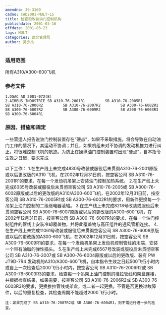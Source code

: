 ```yaml
---
amendno: 39-3169
cadno: CAD2001-MULT-15
title: 检查和改装油门控制机构
publishdate: 2001-03-16
effdate: 2001-03-23
tags: MULT
categories: 西北管理局
author: 吴少杰
---
```


### 适用范围 
所有A310/A300-600飞机

<!--more-->
### 参考文件
    1.DGAC AD 2001-072(B) 
    2.AIRBUS INDUSTRIE SB A310-76-2001R1         SB A310-76-2005R1         SB A310-76-2006R2         SB A310-76-2007R2         SB A300-76-6002R1         SB A300-76-6007R2         SB A300-76-6009R2         SB A300-76-6003R3         SB A300-76-6004R1 

### 原因、措施和规定 
一些营运人报告说油门控制装置存在“硬点”，如果不采取措施，将会导致在自动油门工作的情况下，其运动不协调；并且，如果机组未对不协调的发动机推力进行纠正，将很难控制飞机的航迹。为防止在操纵油门控制装置时出现“硬点”，自本指令生效之日起，要求完成
       
以下工作： 
    1.在生产线上未完成4830号改装或服役后未贯彻A310-76-2001原版或以后更改版的A310 飞机，在2002年12月31日前，按空客公司 SB A310-76-2001R1的要求，在每一个发动机吊架上安装油门控制加热系统。 
    2.在生产线上未完成6035号改装或服役后未贯彻空客公司 SB A310-76-2005或 SB A300-76-6002原版或以后的更改版的A310/A300-600飞机，在2002年12月31日前，按空客公司 SB A310-76-2005R1或 SB A300-76-6002R1的要求，用新件更换每一个吊架上油门控制的二级继电器滚轴。 
    3.在生产线上未完成8218号改装或服役后未贯彻空客公司 SB A300-76-6007原版或以后的更改版的A300-600飞机，在2002年12月31日前，按空客公司 SB A300-76-6007R1的要求，在每一个油门控制组件的管线上安装冷却覆盖物，并将此覆盖物与高压组件的通风管相连接。 
    4.在生产线上未完成11061号改装或服役后未贯彻空客公司 SB A300-76-6009原版或以后的更改版的A300-600飞机，在2002年12月31日前，按空客公司 SB A300-76-6009R1的要求，在每一个发动机吊架上发动机控制管线的末端，安装一个带有油脂的弹性插头。 
    5.在生产线上未完成6567号改装或服役后未贯彻空客公司 SB A310-76-2007或 SB A300-76-6004原版或以后的更改版、装有 PW JT9D-7R4 发动机的A310/A300-600飞机，自本指令生效之日起500飞行小时内或自上一次检查后2000飞行小时内，按空客公司 SB A310-76-2006R2或 SB A300-76-6003R3的要求，检查每一个吊架上油门控制的推拉管线和架盒连接，并根据检查结果，如果需要，按空客公司 SB A310-76-2006R2或 SB A300-76-6003R3的要求，更换推拉管线或架盒，或二者一起更换。不管是否更换过故障件，以后的重复检查，其检查周期不能超过2000飞行小时。 

    注：如果完成了 SB A310-76-2007R2或 SB A300-76-6004R1，则不需进行进一步的检查。
